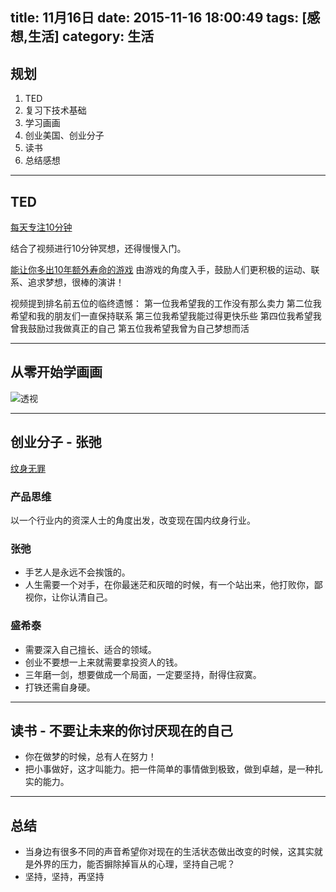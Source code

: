 title: 11月16日
date: 2015-11-16 18:00:49
tags: [感想,生活]
category: 生活
---

## 规划
1. TED
2. 复习下技术基础
3. 学习画画
4. 创业美国、创业分子
5. 读书
6. 总结感想

-------------------


<!--more-->

## TED
[每天专注10分钟](http://v.163.com/movie/2013/8/1/L/M94IULLG6_M94IURE1L.html)

结合了视频进行10分钟冥想，还得慢慢入门。

[能让你多出10年额外寿命的游戏](http://open.163.com/movie/2013/8/7/8/M94IULLG6_M94IV5478.html)
由游戏的角度入手，鼓励人们更积极的运动、联系、追求梦想，很棒的演讲！

视频提到排名前五位的临终遗憾：
第一位我希望我的工作没有那么卖力
第二位我希望和我的朋友们一直保持联系
第三位我希望我能过得更快乐些
第四位我希望我曾我鼓励过我做真正的自己
第五位我希望我曾为自己梦想而活

-------------------------
## 从零开始学画画
![透视](http://7xnz74.com1.z0.glb.clouddn.com/276528827.jpg?imageView2/2/w/800)

-------------------------

## 创业分子 - 张弛
[纹身无罪](http://v.youku.com/v_show/id_XMTM0MTM1OTYyMA==.html?from=y1.2-2.4.7)

### 产品思维
以一个行业内的资深人士的角度出发，改变现在国内纹身行业。

### 张弛
- 手艺人是永远不会挨饿的。
- 人生需要一个对手，在你最迷茫和灰暗的时候，有一个站出来，他打败你，鄙视你，让你认清自己。

### 盛希泰
- 需要深入自己擅长、适合的领域。
- 创业不要想一上来就需要拿投资人的钱。
- 三年磨一剑，想要做成一个局面，一定要坚持，耐得住寂寞。
- 打铁还需自身硬。

-----------------

## 读书 - 不要让未来的你讨厌现在的自己
- 你在做梦的时候，总有人在努力！
- 把小事做好，这才叫能力。把一件简单的事情做到极致，做到卓越，是一种扎实的能力。


--------------------------
## 总结
- 当身边有很多不同的声音希望你对现在的生活状态做出改变的时候，这其实就是外界的压力，能否摒除掉盲从的心理，坚持自己呢？
- 坚持，坚持，再坚持









